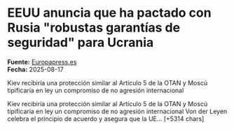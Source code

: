 # EEUU anuncia que ha pactado con Rusia "robustas garantías de seguridad" para Ucrania

**Fuente:** [Europapress.es](https://www.europapress.es/internacional/noticia-eeuu-anuncia-pactado-rusia-robustas-garantias-seguridad-ucrania-20250817160721.html)  
**Fecha:** 2025-08-17

Kiev recibiría una protección similar al Artículo 5 de la OTAN y Moscú tipificaría en ley un compromiso de no agresión internacional

Kiev recibiría una protección similar al Artículo 5 de la OTAN y Moscú tipificaría en ley un compromiso de no agresión internacional
Von der Leyen celebra el principio de acuerdo y asegura que la UE… [+5314 chars]
